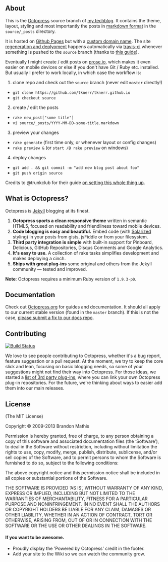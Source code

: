## About

This is the [Octopress](http://octopress.org/docs/) source branch of [my techblog](http://blog.tknerr.de). It contains the theme, layout, styling and most importantly the posts in [markdown format](daringfireball.net/projects/markdown/) in the `source/_posts` directory. 

It is hosted on [Github Pages](https://help.github.com/categories/20/articles) but with a [custom domain name](https://github.com/tknerr/tknerr.github.io/blob/source/source/CNAME). The site [regeneration and deplyoment](http://octopress.org/docs/deploying/github/) happens automatically via [travis-ci](https://travis-ci.org/) whenever something is pushed to the `source` branch (thanks to [this guide](http://rogerz.github.io/blog/2013/02/21/prose-io-github-travis-ci/)).

Eventually I might create / edit posts on [prose.io](prose.io/#tknerr/tknerr.github.io), which makes it even easier on mobile devices or else if you don't have Git / Ruby etc. installed. But usually I prefer to work locally, in which case the workflow is:

1. clone repo and check out the `source` branch (never edit `master` directly!)
  * `git clone https://github.com/tknerr/tknerr.github.io`
  * `git checkout source`
2. create / edit the posts
  * `rake new_post["some title"]`
  * `vi source/_posts/YYYY-MM-DD-some-title.markdown`
3. preview your changes
  * `rake generate` (first time only, or whenever layout or config changes)
  * `rake preview &` (or `start /B rake preview` on windows)
4. deploy changes
  * `git add . && git commit -m "add new blog post about foo"`
  * `git push origin source`


Credits to @trunkclub for their guide [on setting this whole thing up](http://techblog.trunkclub.com/moving-from-tumblr-to-octopress/). 


## What is Octopress?

Octopress is [Jekyll](https://github.com/mojombo/jekyll) blogging at its finest.

1. **Octopress sports a clean responsive theme** written in semantic HTML5, focused on readability and friendliness toward mobile devices.
2. **Code blogging is easy and beautiful.** Embed code (with [Solarized](http://ethanschoonover.com/solarized) styling) in your posts from gists, jsFiddle or from your filesystem.
3. **Third party integration is simple** with built-in support for Pinboard, Delicious, GitHub Repositories, Disqus Comments and Google Analytics.
4. **It's easy to use.** A collection of rake tasks simplifies development and makes deploying a cinch.
5. **Ships with great plug-ins** some original and others from the Jekyll community &mdash; tested and improved.

**Note**: Octopress requires a minimum Ruby version of `1.9.3-p0`.

## Documentation

Check out [Octopress.org](http://octopress.org/docs) for guides and documentation.
It should all apply to our current stable version (found in the `master`
branch). If this is not the case, [please submit a
fix to our docs repo](https://github.com/octopress/docs).

## Contributing

[![Build Status](https://travis-ci.org/imathis/octopress.png?branch=master)](https://travis-ci.org/imathis/octopress)

We love to see people contributing to Octopress, whether it's a bug report, feature suggestion or a pull request. At the moment, we try to keep the core slick and lean, focusing on basic blogging needs, so some of your suggestions might not find their way into Octopress. For those ideas, we started a [list of 3rd party plug-ins](https://github.com/imathis/octopress/wiki/3rd-party-plugins), where you can link your own Octopress plug-in repositories. For the future, we're thinking about ways to easier add them into our main releases.


## License
(The MIT License)

Copyright © 2009-2013 Brandon Mathis

Permission is hereby granted, free of charge, to any person obtaining a copy of this software and associated documentation files (the ‘Software’), to deal in the Software without restriction, including without limitation the rights to use, copy, modify, merge, publish, distribute, sublicense, and/or sell copies of the Software, and to permit persons to whom the Software is furnished to do so, subject to the following conditions:

The above copyright notice and this permission notice shall be included in all copies or substantial portions of the Software.

THE SOFTWARE IS PROVIDED ‘AS IS’, WITHOUT WARRANTY OF ANY KIND, EXPRESS OR IMPLIED, INCLUDING BUT NOT LIMITED TO THE WARRANTIES OF MERCHANTABILITY, FITNESS FOR A PARTICULAR PURPOSE AND NONINFRINGEMENT. IN NO EVENT SHALL THE AUTHORS OR COPYRIGHT HOLDERS BE LIABLE FOR ANY CLAIM, DAMAGES OR OTHER LIABILITY, WHETHER IN AN ACTION OF CONTRACT, TORT OR OTHERWISE, ARISING FROM, OUT OF OR IN CONNECTION WITH THE SOFTWARE OR THE USE OR OTHER DEALINGS IN THE SOFTWARE.


#### If you want to be awesome.
- Proudly display the 'Powered by Octopress' credit in the footer.
- Add your site to the Wiki so we can watch the community grow.
